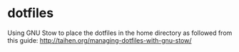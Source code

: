 dotfiles
========

Using GNU Stow to place the dotfiles in the home directory as followed from this guide:
http://taihen.org/managing-dotfiles-with-gnu-stow/
